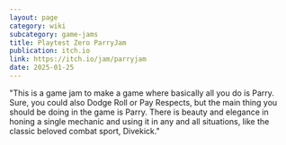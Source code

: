 ```yaml
---
layout: page
category: wiki
subcategory: game-jams
title: Playtest Zero ParryJam
publication: itch.io
link: https://itch.io/jam/parryjam
date: 2025-01-25
---
```


"This is a game jam to make a game where basically all you do is Parry. Sure, you could also Dodge Roll or Pay Respects, but the main thing you should be doing in the game is Parry. There is beauty and elegance in honing a single mechanic and using it in any and all situations, like the classic beloved combat sport, Divekick."
